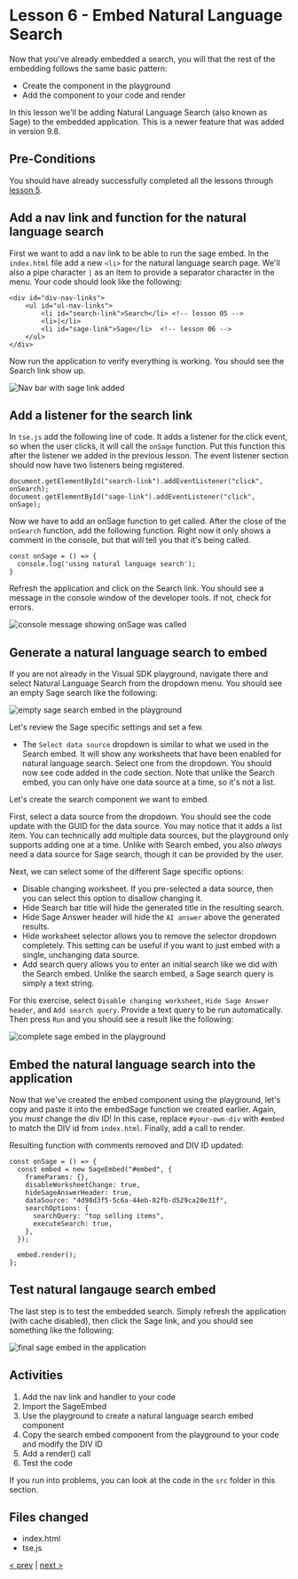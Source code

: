 # Lesson 6 - Embed Natural Language Search

Now that you've already embedded a search, you will that the rest of the embedding follows the same basic pattern:
* Create the component in the playground
* Add the component to your code and render
 
In this lesson we'll be adding Natural Language Search (also known as Sage) to the embedded application. This is a newer
feature that was added in version 9.8.

## Pre-Conditions

You should have already successfully completed all the lessons
through [lesson 5](../lesson-05-embed-search/README-05.md).

## Add a nav link and function for the natural language search

First we want to add a nav link to be able to run the sage embed. In the `index.html` file add a new `<li>` for the
natural language search page. We'll also a pipe character `|` as an item to provide a separator character in the menu.
Your code should look like the following:

~~~
<div id="div-nav-links">
    <ul id="ul-nav-links">
        <li id="search-link">Search</li> <!-- lesson 05 -->
        <li>|</li>
        <li id="sage-link">Sage</li>  <!-- lesson 06 -->
    </ul>
</div>
~~~

Now run the application to verify everything is working. You should see the Search link show up.

![Nav bar with sage link added](images/new-sage-link.png)

## Add a listener for the search link

In `tse.js` add the following line of code. It adds a listener for the click event, so when the user clicks, it will
call the `onSage` function. Put this function this after the listener we added in the previous lesson. The event
listener section should now have two listeners being registered.

~~~
document.getElementById("search-link").addEventListener("click", onSearch);
document.getElementById("sage-link").addEventListener("click", onSage);
~~~

Now we have to add an onSage function to get called. After the close of the `onSearch` function, add the following
function. Right now it only shows a comment in the console, but that will tell you that it's being called.

~~~
const onSage = () => {
  console.log('using natural language search');
}
~~~

Refresh the application and click on the Search link. You should see a message in the console window of the developer
tools. If not, check for errors.

![console message showing onSage was called](images/console-message.png)

## Generate a natural language search to embed

If you are not already in the Visual SDK playground, navigate there and select Natural Language Search from the dropdown
menu. You should see an empty Sage search like the following:

![empty sage search embed in the playground](images/empty-sage-embed.png)

Let's review the Sage specific settings and set a few.

* The `Select data source` dropdown is similar to what we used in the Search embed. It will show any worksheets that
  have been enabled for natural language search. Select one from the dropdown. You should now see code added in the code
  section. Note that unlike the Search embed, you can only have one data source at a time, so it's not a list.

Let's create the search component we want to embed.

First, select a data source from the dropdown. You should see the code update with the GUID for the data source. You may
notice that it adds a list item. You can technically add multiple data sources, but the playground only supports
adding one at a time. Unlike with Search embed, you also _always_ need a data source for Sage search, though it can be
provided by the user.

Next, we can select some of the different Sage specific options:

* Disable changing worksheet. If you pre-selected a data source, then you can select this option to disallow changing
  it.
* Hide Search bar title will hide the generated title in the resulting search.
* Hide Sage Answer header will hide the `AI answer` above the generated results.
* Hide worksheet selector allows you to remove the selector dropdown completely. This setting can be useful if you want
  to just embed with a single, unchanging data source.
* Add search query allows you to enter an initial search like we did with the Search embed. Unlike the search embed, a
  Sage search query is simply a text string.

For this exercise, select `Disable changing worksheet`, `Hide Sage Answer header`, and `Add search query`. Provide a
text query to be run automatically. Then press `Run` and you should see a result like the following:

![complete sage embed in the playground](images/sage-embed-playground.png)

## Embed the natural language search into the application

Now that we've created the embed component using the playground, let's copy and paste it into the embedSage function we
created earlier. Again, you _must_ change the div ID!  In this case, replace `#your-own-div` with `#embed` to match the
DIV id from `index.html`.  Finally, add a call to render.

Resulting function with comments removed and DIV ID updated:

~~~
const onSage = () => {
  const embed = new SageEmbed("#embed", {
    frameParams: {},
    disableWorksheetChange: true,
    hideSageAnswerHeader: true,
    dataSource: "4d98d3f5-5c6a-44eb-82fb-d529ca20e31f",
    searchOptions: {
      searchQuery: "top selling items",
      executeSearch: true,
    },
  });

  embed.render();
};
~~~

## Test natural langauge search embed

The last step is to test the embedded search. Simply refresh the application (with cache disabled), then click the
Sage link, and you should see something like the following:

![final sage embed in the application](images/sage-embed-results.png)

## Activities

1. Add the nav link and handler to your code
2. Import the SageEmbed
3. Use the playground to create a natural language search embed component
4. Copy the search embed component from the playground to your code and modify the DIV ID
5. Add a render() call
6. Test the code

If you run into problems, you can look at the code in the `src` folder in this section.

## Files changed

* index.html
* tse.js

[< prev](../lesson-05-embed-search/README-05.md) | [next >](../lesson-07-embed-liveboard/README-07.md)
